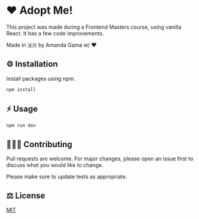 # ❤️ Adopt Me! 

This project was made during a Frontend Masters course, using vanilla React.
It has a few code improvements.

Made in 🇧🇷  by Amanda Gama w/ ❤️

## ⚙️ Installation

Install packages using npm.

```bash
npm install
```

## ⚡ Usage


```bash
npm run dev
```

## 👩🏻‍💻 Contributing
Pull requests are welcome. For major changes, please open an issue first to discuss what you would like to change.

Please make sure to update tests as appropriate.

## ⚖️ License
[MIT](https://choosealicense.com/licenses/mit/)
